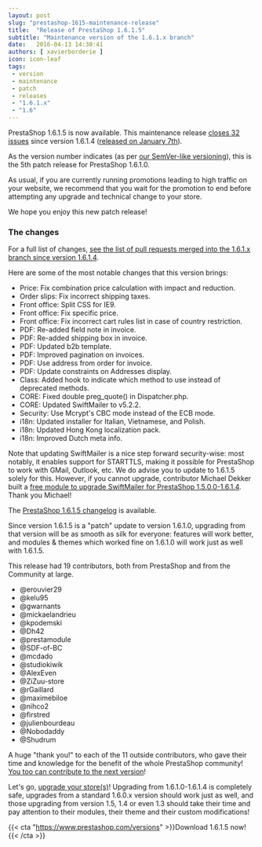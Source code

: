 ```yaml
---
layout: post
slug: "prestashop-1615-maintenance-release"
title:  "Release of PrestaShop 1.6.1.5"
subtitle: "Maintenance version of the 1.6.1.x branch"
date:   2016-04-13 14:30:41
authors: [ xavierborderie ]
icon: icon-leaf
tags:
 - version
 - maintenance
 - patch
 - releases
 - "1.6.1.x"
 - "1.6"
---
```


PrestaShop 1.6.1.5 is now available. This maintenance release [closes 32 issues](https://github.com/PrestaShop/PrestaShop/pulls?utf8=%E2%9C%93&q=is%3Apr+base%3A1.6.1.x+is%3Aclosed+merged%3A%3E2016-01-07) since version 1.6.1.4 ([released on January 7th](http://build.prestashop.com/news/prestashop-1614-maintenance-release/)). 

As the version number indicates (as per [our SemVer-like versioning](http://build.prestashop.com/news/a-more-semantic-versioning-scheme/)), this is the 5th patch release for PrestaShop 1.6.1.0.<br/>

As usual, if you are currently running promotions leading to high traffic on your website, we recommend that you wait for the promotion to end before attempting any upgrade and technical change to your store.

We hope you enjoy this new patch release!


### The changes

For a full list of changes, [see the list of pull requests merged into the 1.6.1.x branch since version 1.6.1.4](https://github.com/PrestaShop/PrestaShop/pulls?utf8=%E2%9C%93&q=is%3Apr+base%3A1.6.1.x+is%3Aclosed+merged%3A%3E2016-01-07).

Here are some of the most notable changes that this version brings:

* Price: Fix combination price calculation with impact and reduction.
* Order slips: Fix incorrect shipping taxes.
* Front office: Split CSS for IE9.
* Front office: Fix specific price.
* Front office: Fix incorrect cart rules list in case of country restriction.
* PDF: Re-added field note in invoice.
* PDF: Re-added shipping box in invoice.
* PDF: Updated b2b template.
* PDF: Improved pagination on invoices.
* PDF: Use address from order for invoice.
* PDF: Update constraints on Addresses display.
* Class: Added hook to indicate which method to use instead of deprecated methods.
* CORE: Fixed double preg_quote() in Dispatcher.php.
* CORE: Updated SwiftMailer to v5.2.2.
* Security: Use Mcrypt's CBC mode instead of the ECB mode.
* i18n: Updated installer for Italian, Vietnamese, and Polish.
* i18n: Updated Hong Kong localization pack.
* i18n: Improved Dutch meta info.

Note that updating SwiftMailer is a nice step forward security-wise: most notably, it enables support for STARTTLS, making it possible for PrestaShop to work with GMail, Outlook, etc. We do advise you to update to 1.6.1.5 solely for this. However, if you cannot upgrade, contributor Michael Dekker built a [free module to upgrade SwiftMailer for PrestaShop 1.5.0.0-1.6.1.4](https://www.prestashop.com/forums/topic/519767-free-module-swiftmailer-upgrader-version-541/). Thank you Michael!

The [PrestaShop 1.6.1.5 changelog](https://www.prestashop.com/en/developers-versions/changelog/1.6.1.5-stable) is available.

Since version 1.6.1.5 is a "patch" update to version 1.6.1.0, upgrading from that version will be as smooth as silk for everyone: features will work better, and modules & themes which worked fine on 1.6.1.0 will work just as well with 1.6.1.5.

This release had 19 contributors, both from PrestaShop and from the Community at large. 

* @erouvier29
* @kelu95 
* @gwarnants
* @mickaelandrieu
* @kpodemski
* @Dh42 
* @prestamodule
* @SDF-of-BC
* @mcdado
* @studiokiwik 
* @AlexEven 
* @ZiZuu-store
* @rGaillard
* @maximebiloe
* @nihco2
* @firstred 
* @julienbourdeau
* @Nobodaddy
* @Shudrum 

A huge "thank you!" to each of the 11 outside contributors, who gave their time and knowledge for the benefit of the whole PrestaShop community! [You too can contribute to the next version](http://doc.prestashop.com/display/PS16/Contributing+code+to+PrestaShop)!

Let's go, [upgrade your store(s)](http://doc.prestashop.com/display/PS16/Updating+PrestaShop)! Upgrading from 1.6.1.0-1.6.1.4 is completely safe, upgrades from a standard 1.6.0.x version should work just as well, and those upgrading from version 1.5, 1.4 or even 1.3 should take their time and pay attention to their modules, their theme and their custom modifications!

{{< cta "https://www.prestashop.com/versions" >}}Download 1.6.1.5 now!{{< /cta >}}
